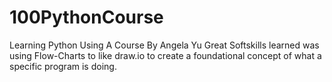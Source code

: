 # 100PythonCourse
Learning Python Using A Course By Angela Yu
Great Softskills learned was using Flow-Charts to like draw.io to create a foundational concept of what a specific program is doing.
